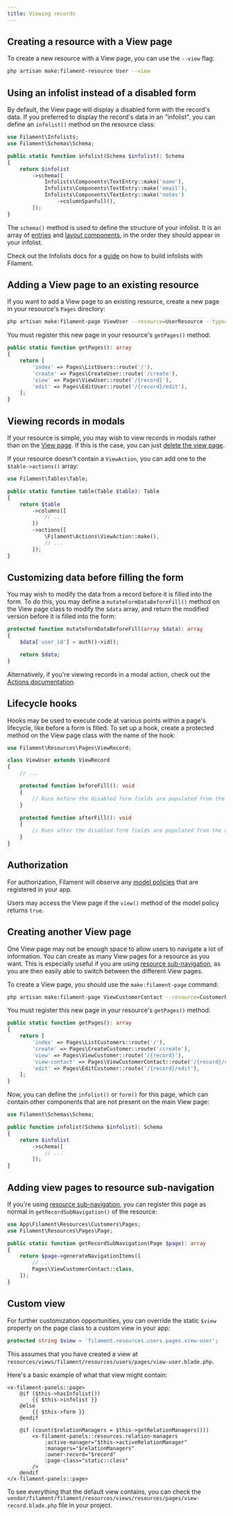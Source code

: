 ```yaml
---
title: Viewing records
---
```

## Creating a resource with a View page

To create a new resource with a View page, you can use the `--view` flag:

```bash
php artisan make:filament-resource User --view
```

## Using an infolist instead of a disabled form

By default, the View page will display a disabled form with the record's data. If you preferred to display the record's data in an "infolist", you can define an `infolist()` method on the resource class:

```php
use Filament\Infolists;
use Filament\Schemas\Schema;

public static function infolist(Schema $infolist): Schema
{
    return $infolist
        ->schema([
            Infolists\Components\TextEntry::make('name'),
            Infolists\Components\TextEntry::make('email'),
            Infolists\Components\TextEntry::make('notes')
                ->columnSpanFull(),
        ]);
}
```

The `schema()` method is used to define the structure of your infolist. It is an array of [entries](../../infolists/entries#available-entries) and [layout components](../../schemas/layout#available-layout-components), in the order they should appear in your infolist.

Check out the Infolists docs for a [guide](../../infolists/getting-started) on how to build infolists with Filament.

## Adding a View page to an existing resource

If you want to add a View page to an existing resource, create a new page in your resource's `Pages` directory:

```bash
php artisan make:filament-page ViewUser --resource=UserResource --type=ViewRecord
```

You must register this new page in your resource's `getPages()` method:

```php
public static function getPages(): array
{
    return [
        'index' => Pages\ListUsers::route('/'),
        'create' => Pages\CreateUser::route('/create'),
        'view' => Pages\ViewUser::route('/{record}'),
        'edit' => Pages\EditUser::route('/{record}/edit'),
    ];
}
```

## Viewing records in modals

If your resource is simple, you may wish to view records in modals rather than on the [View page](viewing-records). If this is the case, you can just [delete the view page](overview#deleting-resource-pages).

If your resource doesn't contain a `ViewAction`, you can add one to the `$table->actions()` array:

```php
use Filament\Tables\Table;

public static function table(Table $table): Table
{
    return $table
        ->columns([
            // ...
        ])
        ->actions([
            \Filament\Actions\ViewAction::make(),
            // ...
        ]);
}
```

## Customizing data before filling the form

You may wish to modify the data from a record before it is filled into the form. To do this, you may define a `mutateFormDataBeforeFill()` method on the View page class to modify the `$data` array, and return the modified version before it is filled into the form:

```php
protected function mutateFormDataBeforeFill(array $data): array
{
    $data['user_id'] = auth()->id();

    return $data;
}
```

Alternatively, if you're viewing records in a modal action, check out the [Actions documentation](../../actions/prebuilt-actions/view#customizing-data-before-filling-the-form).

## Lifecycle hooks

Hooks may be used to execute code at various points within a page's lifecycle, like before a form is filled. To set up a hook, create a protected method on the View page class with the name of the hook:

```php
use Filament\Resources\Pages\ViewRecord;

class ViewUser extends ViewRecord
{
    // ...

    protected function beforeFill(): void
    {
        // Runs before the disabled form fields are populated from the database. Not run on pages using an infolist.
    }

    protected function afterFill(): void
    {
        // Runs after the disabled form fields are populated from the database. Not run on pages using an infolist.
    }
}
```

## Authorization

For authorization, Filament will observe any [model policies](https://laravel.com/docs/authorization#creating-policies) that are registered in your app.

Users may access the View page if the `view()` method of the model policy returns `true`.

## Creating another View page

One View page may not be enough space to allow users to navigate a lot of information. You can create as many View pages for a resource as you want. This is especially useful if you are using [resource sub-navigation](overview#resource-sub-navigation), as you are then easily able to switch between the different View pages.

To create a View page, you should use the `make:filament-page` command:

```bash
php artisan make:filament-page ViewCustomerContact --resource=CustomerResource --type=ViewRecord
```

You must register this new page in your resource's `getPages()` method:

```php
public static function getPages(): array
{
    return [
        'index' => Pages\ListCustomers::route('/'),
        'create' => Pages\CreateCustomer::route('/create'),
        'view' => Pages\ViewCustomer::route('/{record}'),
        'view-contact' => Pages\ViewCustomerContact::route('/{record}/contact'),
        'edit' => Pages\EditCustomer::route('/{record}/edit'),
    ];
}
```

Now, you can define the `infolist()` or `form()` for this page, which can contain other components that are not present on the main View page:

```php
use Filament\Schemas\Schema;

public function infolist(Schema $infolist): Schema
{
    return $infolist
        ->schema([
            // ...
        ]);
}
```

## Adding view pages to resource sub-navigation

If you're using [resource sub-navigation](overview#resource-sub-navigation), you can register this page as normal in `getRecordSubNavigation()` of the resource:

```php
use App\Filament\Resources\Customers\Pages;
use Filament\Resources\Pages\Page;

public static function getRecordSubNavigation(Page $page): array
{
    return $page->generateNavigationItems([
        // ...
        Pages\ViewCustomerContact::class,
    ]);
}
```

## Custom view

For further customization opportunities, you can override the static `$view` property on the page class to a custom view in your app:

```php
protected string $view = 'filament.resources.users.pages.view-user';
```

This assumes that you have created a view at `resources/views/filament/resources/users/pages/view-user.blade.php`.

Here's a basic example of what that view might contain:

```blade
<x-filament-panels::page>
    @if ($this->hasInfolist())
        {{ $this->infolist }}
    @else
        {{ $this->form }}
    @endif

    @if (count($relationManagers = $this->getRelationManagers()))
        <x-filament-panels::resources.relation-managers
            :active-manager="$this->activeRelationManager"
            :managers="$relationManagers"
            :owner-record="$record"
            :page-class="static::class"
        />
    @endif
</x-filament-panels::page>
```

To see everything that the default view contains, you can check the `vendor/filament/filament/resources/views/resources/pages/view-record.blade.php` file in your project.
